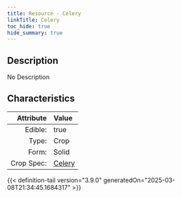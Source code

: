 ```yaml
---
title: Resource - Celery
linkTitle: Celery
toc_hide: true
hide_summary: true
---
```

<!-- This is generated by the MarsSim HelpGenertor, do not edit. -->

## Description
No Description

## Characteristics

| Attribute      | Value |
|--------:|:------|
|Edible:|true|
|Type:|Crop|
|Form:|Solid|
|Crop Spec:|[Celery](/docs/definitions/crop/celery)|
 



    


{{< definition-tail version="3.9.0" generatedOn="2025-03-08T21:34:45.1684317" >}}


